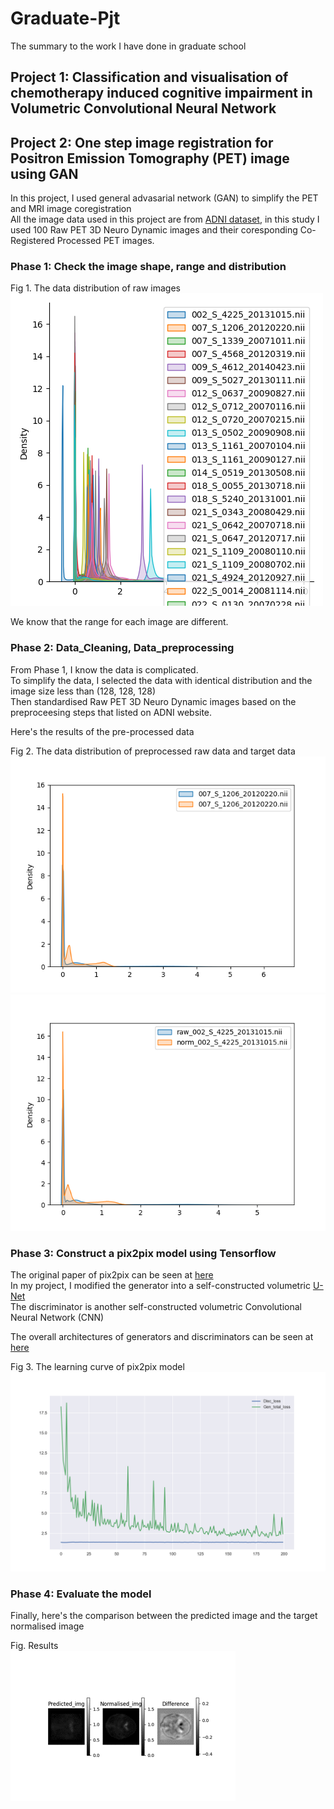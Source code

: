 # Graduate-Pjt
The summary to the work I have done in graduate school

## Project 1: Classification and visualisation of chemotherapy induced cognitive impairment in Volumetric Convolutional Neural Network     



## Project 2: One step image registration for Positron Emission Tomography (PET) image using GAN

In this project, I used general advasarial network (GAN) to simplify the PET and MRI image coregistration
</br>
All the image data used in this project are from [ADNI dataset](http://adni.loni.usc.edu), in this study I used 100 Raw PET 3D Neuro Dynamic images and their coresponding Co-Registered Processed PET images.

### Phase 1: Check the image shape, range and distribution

Fig 1. The data distribution of raw images </br>
![](./Project_oneStepNorm/Data_distribution/Raw_standardised_resample/kdeplot_all.png)

We know that the range for each image are different.

### Phase 2: Data_Cleaning, Data_preprocessing

From Phase 1, I know the data is complicated.</br>
To simplify the data, I selected the data with identical distribution and the image size less than (128, 128, 128) </br>
Then standardised Raw PET 3D Neuro Dynamic images based on the preproceesing steps that listed on ADNI website.</br>

Here's the results of the pre-processed data

Fig 2. The data distribution of preprocessed raw data and target data </br>
![](./Project_oneStepNorm/Data_distribution/Raw_standardised_resample/kdeplot_007_S_1206_20120220.nii.png)
![](./Project_oneStepNorm/Data_distribution/comparison/kdeplot_002_S_4225_20131015.nii.png)

### Phase 3: Construct a pix2pix model using Tensorflow

The original paper of pix2pix can be seen at [here](https://arxiv.org/abs/1611.07004)</br>
In my project, I modified the generator into a self-constructed volumetric [U-Net](https://arxiv.org/abs/1505.04597)</br>
The discriminator is another self-constructed volumetric Convolutional Neural Network (CNN)

The overall architectures of generators and discriminators can be seen at [here](./Project_oneStepNorm/Data_distribution/Report/)

Fig 3. The learning curve of pix2pix model </br>
![](./Project_oneStepNorm/Data_distribution/itpjt/Figure_1.png)


### Phase 4: Evaluate the model
Finally, here's the comparison between the predicted image and the target normalised image

Fig. Results </br>
![](./Project_oneStepNorm/Evaluation/testResult1/TestResult1.gif)
